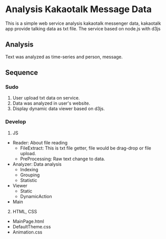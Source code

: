 # Analysis Kakaotalk Message Data

This is a simple web service analysis kakaotalk messenger data, kakaotalk app provide talking data as txt file.
The service based on node.js with d3js

## Analysis

Text was analyzed as time-series and person, message.

## Sequence

### Sudo

1. User upload txt data on service.
2. Data was analyzed in user's website.
3. Display dynamic data viewer based on d3js.

### Develop

1. JS
- Reader: About file reading
    - FileExtract: This is txt file getter, file would be drag-drop or file upload.
    - PreProcessing: Raw text change to data.
- Analyzer: Data analysis
    - Indexing
    - Grouping
    - Statistic
- Viewer
    - Static
    - DynamicAction
- Main

2. HTML, CSS
- MainPage.html
- DefaultTheme.css
- Animation.css
